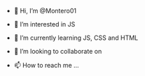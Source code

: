 - 👋 Hi, I’m @Montero01
- 👀 I’m interested in JS
- 🌱 I’m currently learning JS, CSS and HTML
- 💞️ I’m looking to collaborate on



- 📫 How to reach me ...

<!---
Montero01/Montero01 is a ✨ special ✨ repository because its `README.md` (this file) appears on your GitHub profile.
You can click the Preview link to take a look at your changes.
--->
